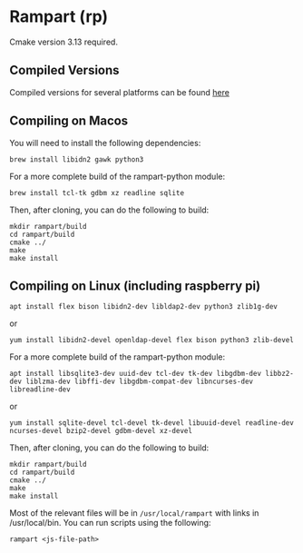 # Rampart (rp) #

Cmake version 3.13 required.

## Compiled Versions ##

Compiled versions for several platforms can be found [here](https://rampart.dev/downloads/)

## Compiling on Macos ##

You will need to install the following dependencies:

```
brew install libidn2 gawk python3
```

For a more complete build of the rampart-python module:

```
brew install tcl-tk gdbm xz readline sqlite
```

Then, after cloning, you can do the following to build:

```
mkdir rampart/build
cd rampart/build
cmake ../
make
make install
```

## Compiling on Linux (including raspberry pi) ##
```
apt install flex bison libidn2-dev libldap2-dev python3 zlib1g-dev
```
or
```
yum install libidn2-devel openldap-devel flex bison python3 zlib-devel
```

For a more complete build of the rampart-python module:

```
apt install libsqlite3-dev uuid-dev tcl-dev tk-dev libgdbm-dev libbz2-dev liblzma-dev libffi-dev libgdbm-compat-dev libncurses-dev libreadline-dev
```
or
```
yum install sqlite-devel tcl-devel tk-devel libuuid-devel readline-dev ncurses-devel bzip2-devel gdbm-devel xz-devel
```

Then, after cloning, you can do the following to build:

```
mkdir rampart/build
cd rampart/build
cmake ../
make
make install
```

Most of the relevant files will be in `/usr/local/rampart` with links in /usr/local/bin. You can run scripts using the following:
```
rampart <js-file-path>
```
